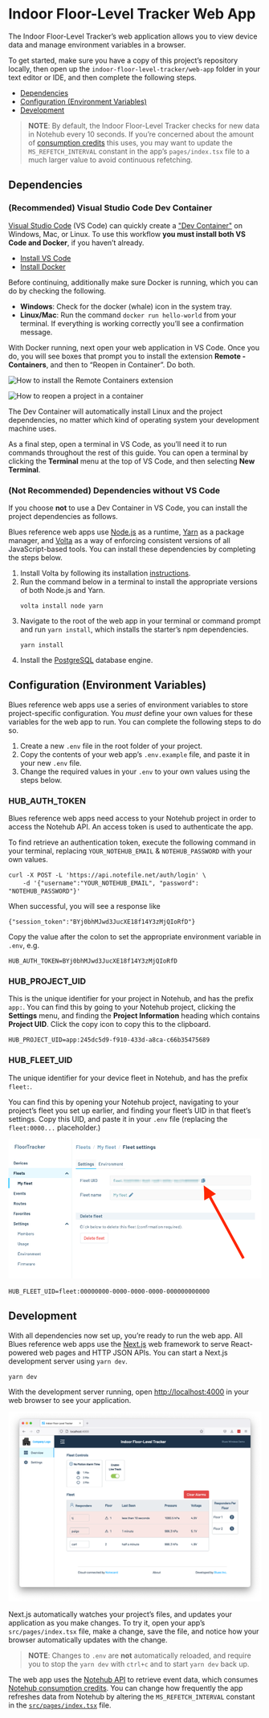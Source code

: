 # Indoor Floor-Level Tracker Web App

The Indoor Floor-Level Tracker’s web application allows you to view device data and 
manage environment variables in a browser.

To get started, make sure you have a copy of this project’s repository locally,
then open up the `indoor-floor-level-tracker/web-app` folder in your text editor or
IDE, and then complete the following steps.

- [Dependencies](#dependencies)
- [Configuration (Environment Variables)](#configuration-environment-variables)
- [Development](#development)

> **NOTE**: By default, the Indoor Floor-Level Tracker checks for new data in Notehub
every 10 seconds. If you’re concerned about the amount of [consumption credits](https://blues.io/pricing/)
this uses, you may want to update the `MS_REFETCH_INTERVAL` constant in the app’s
`pages/index.tsx` file to a much larger value to avoid continuous refetching.

## Dependencies

### (Recommended) Visual Studio Code Dev Container

[Visual Studio Code](https://code.visualstudio.com/) (VS Code) can quickly create a
["Dev Container"](https://code.visualstudio.com/docs/remote/containers) on Windows,
Mac, or Linux. To use this workflow **you must install both VS Code and Docker**, if
you haven’t already.

- [Install VS Code](https://code.visualstudio.com/)
- [Install Docker](https://docs.docker.com/get-docker/)

Before continuing, additionally make sure Docker is running, which you can do by
checking the following.

- **Windows**: Check for the docker (whale) icon in the system tray.
- **Linux/Mac**: Run the command `docker run hello-world` from your terminal. If everything
is working correctly you’ll see a confirmation message.

With Docker running, next open your web application in VS Code. Once you do, you will see
boxes that prompt you to install the extension **Remote - Containers**, and then to “Reopen
in Container”. Do both.

![How to install the Remote Containers extension](https://user-images.githubusercontent.com/544280/189387596-a7c2ed85-7470-49a2-b5ee-a08e594297f2.png)

![How to reopen a project in a container](https://user-images.githubusercontent.com/544280/189387610-2fd114ed-4bfb-43df-8d18-aea04540e61f.png)

The Dev Container will automatically install Linux and the project dependencies,
no matter which kind of operating system your development machine uses.

As a final step, open a terminal in VS Code, as you’ll need it to run commands
throughout the rest of this guide. You can open a terminal by clicking the
**Terminal** menu at the top of VS Code, and then selecting **New Terminal**.

### (Not Recommended) Dependencies without VS Code

If you choose **not** to use a Dev Container in VS Code, you can install the
project dependencies as follows.

Blues reference web apps use [Node.js](https://nodejs.org/en/) as a
runtime, [Yarn](https://yarnpkg.com/) as a package manager, and
[Volta](https://volta.sh/) as a way of enforcing consistent versions of all
JavaScript-based tools. You can install these dependencies by completing the
steps below.

1. Install Volta by following its installation
   [instructions](https://docs.volta.sh/guide/getting-started).
2. Run the command below in a terminal to install the appropriate versions of
   both Node.js and Yarn.
   ```
   volta install node yarn
   ```
3. Navigate to the root of the web app in your terminal or
   command prompt and run `yarn install`, which installs the starter’s npm
   dependencies.
   ```
   yarn install
   ```
4. Install the [PostgreSQL](https://www.postgresql.org/download/) database engine.

## Configuration (Environment Variables)

Blues reference web apps use a series of environment variables to store
project-specific configuration. You _must_ define your own values for these
variables for the web app to run. You can complete the following
steps to do so.

1. Create a new `.env` file in the root folder of your project.
1. Copy the contents of your web app’s `.env.example` file, and paste
it in your new `.env` file.
1. Change the required values in your `.env` to your own values using the steps
   below.

### HUB_AUTH_TOKEN

Blues reference web apps need access to your Notehub project in order to
access the Notehub API. An access token is used to authenticate the app.

To find retrieve an authentication token, execute the following command in your
terminal, replacing `YOUR_NOTEHUB_EMAIL` & `NOTEHUB_PASSWORD` with your own values.

```
curl -X POST -L 'https://api.notefile.net/auth/login' \
    -d '{"username":"YOUR_NOTEHUB_EMAIL", "password": "NOTEHUB_PASSWORD"}'
```

When successful, you will see a response like

```
{"session_token":"BYj0bhMJwd3JucXE18f14Y3zMjQIoRfD"}
```

Copy the value after the colon to set the appropriate environment variable in `.env`, e.g.

```
HUB_AUTH_TOKEN=BYj0bhMJwd3JucXE18f14Y3zMjQIoRfD
```

### HUB_PROJECT_UID

This is the unique identifier for your project in Notehub, and has the prefix `app:`.
You can find this by going to your Notehub project, clicking the **Settings** menu,
and finding the **Project Information** heading which contains **Project UID**. Click
the copy icon to copy this to the clipboard.

```
HUB_PROJECT_UID=app:245dc5d9-f910-433d-a8ca-c66b35475689
```

### HUB_FLEET_UID

The unique identifier for your device fleet in Notehub, and has the prefix `fleet:`.

You can find this by opening your Notehub project, navigating to your project’s
fleet you set up earlier, and finding your fleet’s UID in that fleet’s settings.
Copy this UID, and paste it in your `.env` file (replacing the `fleet:0000...`
placeholder.)

![Location of the fleet UID in Notehub](../images/notehub-fleet-uid.png)

```
HUB_FLEET_UID=fleet:00000000-0000-0000-0000-000000000000
```

## Development

With all dependencies now set up, you’re ready to run the web app. All Blues reference
web apps use the [Next.js](https://nextjs.org/) web
framework to serve React-powered web pages and HTTP JSON APIs. You can start a
Next.js development server using `yarn dev`.

```
yarn dev
```

With the development server running, open <http://localhost:4000> in your web
browser to see your application.

![The display of the final web app](../images/web-app-display.png)

Next.js automatically watches your project’s files, and updates your application
as you make changes. To try it, open your app’s `src/pages/index.tsx` file, make
a change, save the file, and notice how your browser automatically updates with
the change.

> **NOTE**: Changes to `.env` are **not** automatically reloaded, and require you
to stop the `yarn dev` with `ctrl+c` and to start `yarn dev` back up.

The web app uses the [Notehub API](https://dev.blues.io/guides-and-tutorials/using-the-notehub-api/) to retrieve event data, which consumes [Notehub consumption credits](https://blues.io/pricing/).
You can change how frequently the app refreshes data from Notehub by altering
the `MS_REFETCH_INTERVAL` constant in the [`src/pages/index.tsx`](/src/pages/index.tsx)
file.
